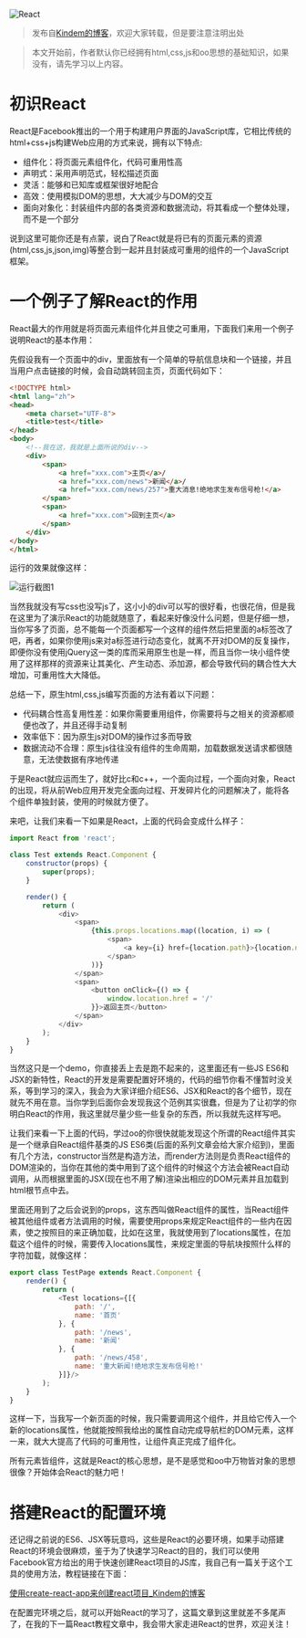 ![React](http://www.kindemh.cn/static/main/img/2018-3-30_19-25-35.png)

> 发布自[Kindem的博客](http://www.kindemh.cn/)，欢迎大家转载，但是要注意注明出处

> 本文开始前，作者默认你已经拥有html,css,js和oo思想的基础知识，如果没有，请先学习以上内容。

# 初识React

React是Facebook推出的一个用于构建用户界面的JavaScript库，它相比传统的html+css+js构建Web应用的方式来说，拥有以下特点:



* 组件化：将页面元素组件化，代码可重用性高
* 声明式：采用声明范式，轻松描述页面
* 灵活：能够和已知库或框架很好地配合
* 高效：使用模拟DOM的思想，大大减少与DOM的交互
* 面向对象化：封装组件内部的各类资源和数据流动，将其看成一个整体处理，而不是一个部分



说到这里可能你还是有点蒙，说白了React就是将已有的页面元素的资源(html,css,js,json,img)等整合到一起并且封装成可重用的组件的一个JavaScript框架。



# 一个例子了解React的作用

React最大的作用就是将页面元素组件化并且使之可重用，下面我们来用一个例子说明React的基本作用：



先假设我有一个页面中的div，里面放有一个简单的导航信息块和一个链接，并且当用户点击链接的时候，会自动跳转回主页，页面代码如下：

```html
<!DOCTYPE html>
<html lang="zh">
<head>
    <meta charset="UTF-8">
    <title>test</title>
</head>
<body>
    <!--我在这，我就是上面所说的div-->
    <div>
        <span>
            <a href="xxx.com">主页</a>/
            <a href="xxx.com/news">新闻</a>/
            <a href="xxx.com/news/257">重大消息!绝地求生发布信号枪!</a>
        </span>
        <span>
            <a href="xxx.com">回到主页</a>
        </span>
    </div>
</body>
</html>
```

运行的效果就像这样：

![运行截图1](http://www.kindemh.cn/static/main/img/2018-3-30_19-57-41.png)



当然我就没有写css也没写js了，这小小的div可以写的很好看，也很花俏，但是我在这里为了演示React的功能就随意了，看起来好像没什么问题，但是仔细一想，当你写多了页面，总不能每一个页面都写一个这样的组件然后把里面的a标签改了吧，再者，如果你使用js来对a标签进行动态变化，就离不开对DOM的反复操作，即便你没有使用jQuery这一类的库而采用原生也是一样，而且当你一块小组件使用了这样那样的资源来让其美化、产生动态、添加源，都会导致代码的耦合性大大增加，可重用性大大降低。



总结一下，原生html,css,js编写页面的方法有着以下问题：



* 代码耦合性高复用性差：如果你需要重用组件，你需要将与之相关的资源都顺便也改了，并且还得手动复制
* 效率低下：因为原生js对DOM的操作过多而导致
* 数据流动不合理：原生js往往没有组件的生命周期，加载数据发送请求都很随意，无法使数据有序地传递



于是React就应运而生了，就好比c和c++，一个面向过程，一个面向对象，React的出现，将从前Web应用开发完全面向过程、开发碎片化的问题解决了，能将各个组件单独封装，使用的时候就方便了。



来吧，让我们来看一下如果是React，上面的代码会变成什么样子：

```javascript
import React from 'react';

class Test extends React.Component {
    constructor(props) {
        super(props);
    }

    render() {
        return (
            <div>
                <span>
                    {this.props.locations.map((location, i) => (
                        <span>
                            <a key={i} href={location.path}>{location.name}</a>/
                        </span>
                    ))}
                </span>
                <span>
                    <button onClick={() => {
                        window.location.href = '/'
                    }}>返回主页</button>
                </span>
            </div>
        );
    }
}
```

当然这只是一个demo，你直接丢上去是跑不起来的，这里面还有一些JS ES6和JSX的新特性，React的开发是需要配置好环境的，代码的细节你看不懂暂时没关系，等到学习的深入，我会为大家详细介绍ES6、JSX和React的各个细节，现在就先不用在意。当你学到后面你会发现我这个范例其实很蠢，但是为了让初学的你明白React的作用，我这里就尽量少些一些复杂的东西，所以我就先这样写吧。



让我们来看一下上面的代码，学过oo的你很快就能发现这个所谓的React组件其实是一个继承自React组件基类的JS ES6类(后面的系列文章会给大家介绍到)，里面有几个方法，constructor当然是构造方法，而render方法则是负责React组件的DOM渲染的，当你在其他的类中用到了这个组件的时候这个方法会被React自动调用，从而根据里面的JSX(现在也不用了解)渲染出相应的DOM元素并且加载到html根节点中去。



里面还用到了之后会说到的props，这东西叫做React组件的属性，当React组件被其他组件或者方法调用的时候，需要使用props来规定React组件的一些内在因素，使之按照目的来正确加载，比如在这里，我就使用到了locations属性，在加载这个组件的时候，需要传入locations属性，来规定里面的导航块按照什么样的字符加载，就像这样：

```javascript
export class TestPage extends React.Component {
    render() {
        return (
            <Test locations={[{
                path: '/',
                name: '首页'
            }, {
                path: '/news',
                name: '新闻'
            }, {
                path: '/news/458',
                name: '重大新闻!绝地求生发布信号枪!'
            }]}/>
        );
    }
}
```



这样一下，当我写一个新页面的时候，我只需要调用这个组件，并且给它传入一个新的locations属性，他就能按照我给出的属性自动完成导航栏的DOM元素，这样一来，就大大提高了代码的可重用性，让组件真正完成了组件化。



所有元素皆组件，这就是React的核心思想，是不是感觉和oo中万物皆对象的思想很像？开始体会React的魅力吧！



# 搭建React的配置环境

还记得之前说的ES6、JSX等玩意吗，这些是React的必要环境，如果手动搭建React的环境会很麻烦，鉴于为了快速学习React的目的，我们可以使用Facebook官方给出的用于快速创建React项目的JS库，我自己有一篇关于这个工具的使用方法，教程链接在下面：

[使用create-react-app来创建react项目_Kindem的博客](http://www.kindemh.cn/post/15)

在配置完环境之后，就可以开始React的学习了，这篇文章到这里就差不多尾声了，在我的下一篇React教程文章中，我会带大家走进React的世界，欢迎关注！
